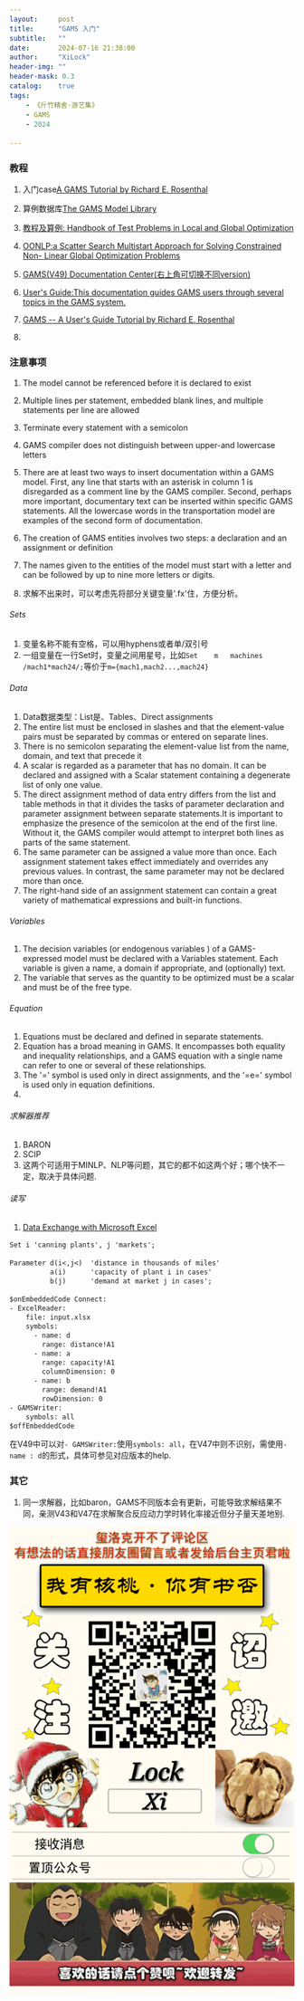 ```yaml
---
layout:     post
title:      "GAMS 入门"
subtitle:   ""
date:       2024-07-16 21:38:00
author:     "XiLock"
header-img: ""
header-mask: 0.3
catalog:    true
tags:
    - 《斤竹精舍·游艺集》
    - GAMS
    - 2024

---
```



### 教程
1. 入门case[A GAMS Tutorial by Richard E. Rosenthal](https://www.gams.com/latest/docs/UG_Tutorial.html)
1. 算例数据库[The GAMS Model Library](https://www.gams.com/latest/gamslib_ml/libhtml/index.html#gamslib)
1. [教程及算例: Handbook of Test Problems in Local and Global Optimization](http://titan.princeton.edu/TestProblems/)
1. [OONLP:a Scatter Search Multistart Approach for Solving Constrained Non- Linear Global Optimization Problems](https://www.gams.com/archives/presentations/present_lasdon.pdf?search=cstr)

1. [GAMS(V49) Documentation Center(右上角可切换不同version)](https://www.gams.com/49/docs/index.html)

1. [User's Guide:This documentation guides GAMS users through several topics in the GAMS system.](https://www.gams.com/47/docs/UG_MAIN.html#UG_Tutorial_Examples)
1. [GAMS -- A User's Guide Tutorial by Richard E. Rosenthal](https://www.un.org/en/development/desa/policy/mdg_workshops/training_material/gams_users_guide.pdf)
1. []()

### 注意事项
1. The model cannot be referenced before it is declared to exist
1. Multiple lines per statement, embedded blank lines, and multiple statements per line are allowed
1. Terminate every statement with a semicolon
1. GAMS compiler does not distinguish between upper-and lowercase letters
1. There are at least two ways to insert documentation within a GAMS model. First, any line that starts with an asterisk in column 1 is disregarded as a comment line by the GAMS compiler. Second, perhaps more important, documentary text can be inserted within specific GAMS statements. All the lowercase words in the transportation model are examples of the second form of documentation.

1. The creation of GAMS entities involves two steps: a declaration and an assignment or definition
1. The names given to the entities of the model must start with a letter and can be followed by up to nine more letters or digits.

1. 求解不出来时，可以考虑先将部分关键变量'.fx'住，方便分析。


###### Sets
1. 变量名称不能有空格，可以用hyphens或者单/双引号
1. 一组变量在一行Set时，变量之间用星号，比如`Set    m   machines             /mach1*mach24/;`等价于`m={mach1,mach2...,mach24}`

###### Data
1. Data数据类型：List是、Tables、Direct assignments
1. The entire list must be enclosed in slashes and that the element-value pairs must be separated by commas or entered on separate lines.
1. There is no semicolon separating the element-value list from the name, domain, and text that precede it
1. A scalar is regarded as a parameter that has no domain. It can be declared and assigned with a Scalar statement containing a degenerate list of only one value.
1. The direct assignment method of data entry differs from the list and table methods in that it divides the tasks of parameter declaration and parameter assignment between separate statements.It is important to emphasize the presence of the semicolon at the end of the first line. Without it, the GAMS compiler would attempt to interpret both lines as parts of the same statement.
1. The same parameter can be assigned a value more than once. Each assignment statement takes effect immediately and overrides any previous values. In contrast, the same parameter may not be declared more than once. 
1. The right-hand side of an assignment statement can contain a great variety of mathematical expressions and built-in functions.

###### Variables
1. The decision variables (or endogenous variables ) of a GAMS-expressed model must be declared with a Variables statement. Each variable is given a name, a domain if appropriate, and (optionally) text.  
1. The variable that serves as the quantity to be optimized must be a scalar and must be of the free type. 

###### Equation
1. Equations must be declared and defined in separate statements. 
1. Equation has a broad meaning in GAMS. It encompasses both equality and inequality relationships, and a GAMS equation with a single name can refer to one or several of these relationships.
1. The '=' symbol is used only in direct assignments, and the '=e=' symbol is used only in equation definitions. 
1. 

######  求解器推荐
1. BARON
1. SCIP
1. 这两个可适用于MINLP、NLP等问题，其它的都不如这两个好；哪个快不一定，取决于具体问题.

###### 读写
1. [Data Exchange with Microsoft Excel](https://www.gams.com/48/docs/UG_DataExchange_Excel.html)


```GAMS
Set i 'canning plants', j 'markets';

Parameter d(i<,j<)  'distance in thousands of miles'
          a(i)      'capacity of plant i in cases'
          b(j)      'demand at market j in cases';

$onEmbeddedCode Connect:
- ExcelReader:
    file: input.xlsx
    symbols:
      - name: d
        range: distance!A1
      - name: a
        range: capacity!A1
        columnDimension: 0
      - name: b
        range: demand!A1
        rowDimension: 0
- GAMSWriter:
    symbols: all
$offEmbeddedCode
```

在V49中可以对`- GAMSWriter:`使用`symbols: all`，在V47中则不识别，需使用`- name : d`的形式，具体可参见对应版本的help.

### 其它
1. 同一求解器，比如baron，GAMS不同版本会有更新，可能导致求解结果不同，亲测V43和V47在求解聚合反应动力学时转化率接近但分子量天差地别.

![](/img/wc-tail.GIF)
